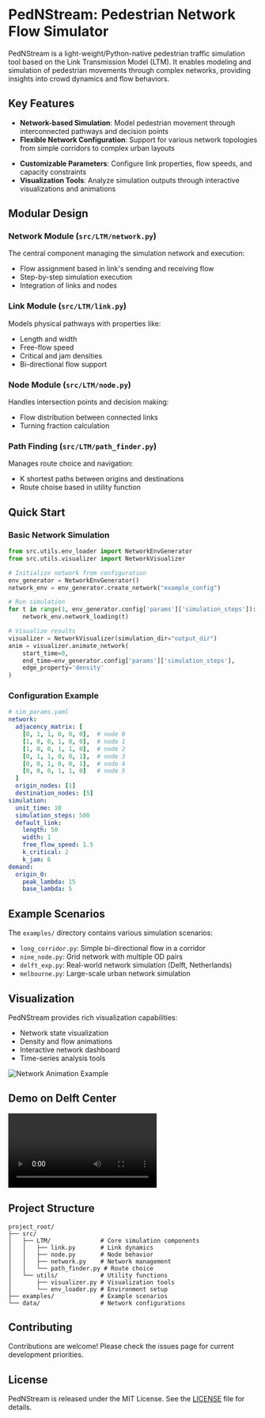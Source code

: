 # PedNStream: Pedestrian Network Flow Simulator

PedNStream is a light-weight/Python-native pedestrian traffic simulation tool based on the Link Transmission Model (LTM). It enables modeling and simulation of pedestrian movements through complex networks, providing insights into crowd dynamics and flow behaviors.

## Key Features

- **Network-based Simulation**: Model pedestrian movement through interconnected pathways and decision points
- **Flexible Network Configuration**: Support for various network topologies from simple corridors to complex urban layouts
<!-- - **Dynamic Flow Modeling**: Incorporates traffic dynamics including densities, speeds, and queue formation -->
- **Customizable Parameters**: Configure link properties, flow speeds, and capacity constraints
- **Visualization Tools**: Analyze simulation outputs through interactive visualizations and animations

## Modular Design

### Network Module (`src/LTM/network.py`)
The central component managing the simulation network and execution:
- Flow assignment based in link's sending and receiving flow
- Step-by-step simulation execution
- Integration of links and nodes

### Link Module (`src/LTM/link.py`)
Models physical pathways with properties like:
- Length and width
- Free-flow speed
- Critical and jam densities
- Bi-directional flow support

### Node Module (`src/LTM/node.py`)
Handles intersection points and decision making:
- Flow distribution between connected links
- Turning fraction calculation

### Path Finding (`src/LTM/path_finder.py`)
Manages route choice and navigation:
- K shortest paths between origins and destinations
- Route choise based in utility function

## Quick Start

### Basic Network Simulation

```python
from src.utils.env_loader import NetworkEnvGenerator
from src.utils.visualizer import NetworkVisualizer

# Initialize network from configuration
env_generator = NetworkEnvGenerator()
network_env = env_generator.create_network("example_config")

# Run simulation
for t in range(1, env_generator.config['params']['simulation_steps']):
    network_env.network_loading(t)

# Visualize results
visualizer = NetworkVisualizer(simulation_dir="output_dir")
anim = visualizer.animate_network(
    start_time=0,
    end_time=env_generator.config['params']['simulation_steps'],
    edge_property='density'
)
```

### Configuration Example

```yaml
# sim_params.yaml
network:
  adjacency_matrix: [
    [0, 1, 1, 0, 0, 0],  # node 0
    [1, 0, 0, 1, 0, 0],  # node 1
    [1, 0, 0, 1, 1, 0],  # node 2
    [0, 1, 1, 0, 0, 1],  # node 3
    [0, 0, 1, 0, 0, 1],  # node 4
    [0, 0, 0, 1, 1, 0]   # node 5
  ]
  origin_nodes: [1]
  destination_nodes: [5]
simulation:
  unit_time: 10
  simulation_steps: 500
  default_link:
    length: 50
    width: 1
    free_flow_speed: 1.5
    k_critical: 2
    k_jam: 6
demand:
  origin_0:
    peak_lambda: 15
    base_lambda: 5
```

## Example Scenarios

The `examples/` directory contains various simulation scenarios:
- `long_corridor.py`: Simple bi-directional flow in a corridor
- `nine_node.py`: Grid network with multiple OD pairs
- `delft_exp.py`: Real-world network simulation (Delft, Netherlands)
- `melbourne.py`: Large-scale urban network simulation

## Visualization

PedNStream provides rich visualization capabilities:
- Network state visualization
- Density and flow animations
- Interactive network dashboard
- Time-series analysis tools

![Network Animation Example](./README.assets/network_animation.gif)

## Demo on Delft Center
<video src="https://github.com/WaimenMak/PedNStream/raw/main/video_outputs/delft.mp4" controls></video>

## Project Structure

```
project_root/
├── src/
│   ├── LTM/              # Core simulation components
│   │   ├── link.py       # Link dynamics
│   │   ├── node.py       # Node behavior
│   │   ├── network.py    # Network management
│   │   └── path_finder.py # Route choice
│   └── utils/            # Utility functions
│       ├── visualizer.py # Visualization tools
│       └── env_loader.py # Environment setup
├── examples/             # Example scenarios
└── data/                 # Network configurations
```

## Contributing

Contributions are welcome! Please check the issues page for current development priorities.

## License

PedNStream is released under the MIT License. See the [LICENSE](./LICENSE) file for details.
